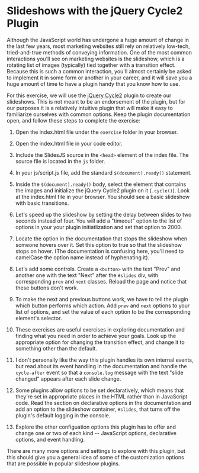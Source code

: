 # Slideshows with the jQuery Cycle2 Plugin

Although the JavaScript world has undergone a huge amount of change in the last few years, most marketing websites still rely on relatively low-tech, tried-and-true methods of conveying information. One of the most common interactions you'll see on marketing websites is the slideshow, which is a rotating list of images (typically) tied together with a transition effect. Because this is such a common interaction, you'll almost certainly be asked to implement it in some form or another in your career, and it will save you a huge amount of time to have a plugin handy that you know how to use.

For this exercise, we will use the [jQuery Cycle2](http://jquery.malsup.com/cycle2/) plugin to create our slideshows. This is not meant to be an endorsement of the plugin, but for our purposes it is a relatively intuitive plugin that will make it easy to familiarize ourselves with common options. Keep the plugin documentation open, and follow these steps to complete the exercise:

1. Open the index.html file under the `exercise` folder in your browser.

2. Open the index.html file in your code editor.

3. Include the SlidesJS source in the `<head>` element of the index file. The source file is located in the `js` folder.

4. In your js/script.js file, add the standard `$(document).ready()` statement.

5. Inside the `$(document).ready()` body, select the element that contains the images and initialize the jQuery Cycle2 plugin on it (`.cycle()`). Look at the index.html file in your browser. You should see a basic slideshow with basic transitions.

6. Let's speed up the slideshow by setting the delay between slides to two seconds instead of four. You will add a "timeout" option to the list of options in your your plugin initiatlization and set that option to 2000.

7. Locate the option in the documentation that stops the slideshow when someone hovers over it. Set this option to true so that the slideshow stops on hover. (The documentation is confusing here, you'll need to camelCase the option name instead of hyphenating it).

8. Let's add some controls. Create a `<button>` with the text "Prev" and another one with the text "Next" after the `#slides` div, with corresponding `prev` and `next` classes. Reload the page and notice that these buttons don't work.

9. To make the next and previous buttons work, we have to tell the plugin which button performs which action. Add `prev` and `next` options to your list of options, and set the value of each option to be the corresponding element's selector.

10. These exercises are useful exercises in exploring documentation and finding what you need in order to achieve your goals. Look up the appropriate option for changing the transition effect, and change it to something other than the default.

11. I don't personally like the way this plugin handles its own internal events, but read about its event handling in the documentation and handle the `cycle-after` event so that a `console.log` message with the text "slide changed" appears after each slide change.

12. Some plugins allow options to be set declaratively, which means that they're set in appropriate places in the HTML rather than in JavaScript code. Read the section on declarative options in the documentation and add an option to the slideshow container, `#slides`, that turns off the plugin's default logging in the console.

13. Explore the other configuation options this plugin has to offer and change one or two of each kind -- JavaScript options, declarative options, and event handling.


There are many more options and settings to explore with this plugin, but this should give you a general idea of some of the customization options that are possible in popular slideshow plugins.